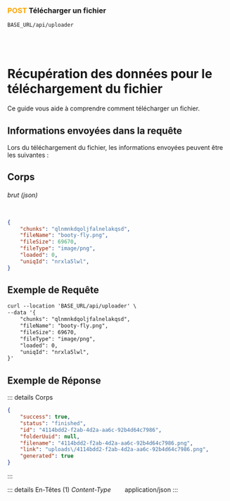 ### <span style="color:orange">POST</span> Télécharger un fichier

````
BASE_URL/api/uploader
````

<br/> <br/> 

# Récupération des données pour le téléchargement du fichier
Ce guide vous aide à comprendre comment télécharger un fichier.


## Informations envoyées dans la requête

Lors du téléchargement du fichier, les informations envoyées peuvent être les suivantes :


## Corps

###### brut (json)


```json

{
    "chunks": "qlnmnkdqoljfalnelakqsd",
    "fileName": "booty-fly.png",
    "fileSize": 69670,
    "fileType": "image/png",
    "loaded": 0,
    "uniqId": "nrxla5lwl",
}
```

## Exemple de Requête

```txt
curl --location 'BASE_URL/api/uploader' \
--data '{
    "chunks": "qlnmnkdqoljfalnelakqsd",
    "fileName": "booty-fly.png",
    "fileSize": 69670,
    "fileType": "image/png",
    "loaded": 0,
    "uniqId": "nrxla5lwl",
}'

```


## Exemple de Réponse

::: details Corps  

```json
{
    "success": true,
    "status": "finished",
    "id": "4114bdd2-f2ab-4d2a-aa6c-92b4d64c7986",
    "folderUuid": null,
    "filename": "4114bdd2-f2ab-4d2a-aa6c-92b4d64c7986.png",
    "link": "uploads\/4114bdd2-f2ab-4d2a-aa6c-92b4d64c7986.png",
    "generated": true
}
```
:::


::: details En-Têtes (1)
 *Content-Type*    &nbsp;&nbsp;&nbsp;&nbsp;&nbsp;&nbsp;     application/json
:::
